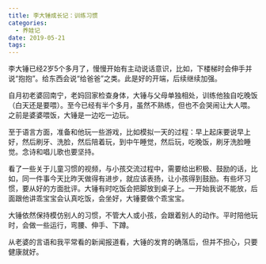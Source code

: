 ```yaml
---
title: 李大锤成长记：训练习惯
categories:
  - 养娃记
date: 2019-05-21
tags:
---
```

李大锤已经2岁5个多月了，慢慢开始有主动说话意识，比如，下楼梯时会伸手并说“抱抱”。给东西会说“给爸爸”之类。此是好的开端，后续继续加强。  
<!-- more -->
自月初老婆回南宁，老妈回家检查身体，大锤与父母单独相处，训练他独自吃晚饭（白天还是要喂）。至今已经有半个多月，虽然不熟练，但也不会哭闹让大人喂。之前是婆婆喂饭，大锤是一边吃一边玩。  

至于语言方面，准备和他玩一些游戏，比如模拟一天的过程：早上起床要说早上好，然后刷牙、洗脸，然后陪着玩，到中午睡觉，然后玩，吃晚饭，刷牙洗脸睡觉。念诗和唱儿歌也要坚持。  

看了一些关于儿童习惯的视频，与小孩交流过程中，需要给出积极、鼓励的话，比如，同一件事今天比昨天做得有进步，就应该表扬，让小孩得到鼓励。有些坏习惯，要从好的方面批评。大锤有时吃饭会把脚放到桌子上。一开始我说不能放，后面跟他讲乖宝宝会认真吃饭，会坐好，大锤要做个乖宝宝。  

大锤依然保持模仿别人的习惯，不管大人或小孩，会跟着别人的动作。平时陪他玩时，会做一些运行，弯腰、伸手、下蹲。  
  
从老婆的言语和我平常看的新闻报道看，大锤的发育的确落后，但并不担心，只要健康就好。  


